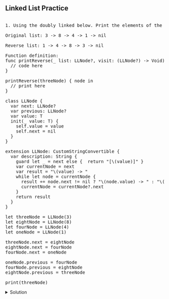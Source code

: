 ## Linked List Practice 

<pre> 
1. Using the doubly linked below. Print the elements of the list in reverse. 

Original list: 3 -> 8 -> 4 -> 1 -> nil 

Reverse list: 1 -> 4 -> 8 -> 3 -> nil 

Function definition: 
func printReverse<T>(_ list: LLNode<T>?, visit: (LLNode<T>?) -> Void) {
  // code here
}

printReverse(threeNode) { node in
  // print here
}

class LLNode<T> {
  var next: LLNode?
  var previous: LLNode?
  var value: T
  init(_ value: T) {
    self.value = value
    self.next = nil
  }
}

extension LLNode: CustomStringConvertible {
  var description: String {
    guard let _ = next else {  return "[\(value)]" }
    var currentNode = next
    var result = "\(value) -> "
    while let node = currentNode {
      result += node.next != nil ? "\(node.value) -> " : "\(node.value) -> nil"
      currentNode = currentNode?.next
    }
    return result
  }
}

let threeNode = LLNode(3)
let eightNode = LLNode(8)
let fourNode = LLNode(4)
let oneNode = LLNode(1)

threeNode.next = eightNode
eightNode.next = fourNode
fourNode.next = oneNode

oneNode.previous = fourNode
fourNode.previous = eightNode
eightNode.previous = threeNode

print(threeNode)
</pre> 

<details> 
  <summary>Solution</summary> 
  
```swift
class LLNode<T> {
  var next: LLNode?
  var previous: LLNode?
  var value: T
  init(_ value: T) {
    self.value = value
    self.next = nil
  }
}

extension LLNode: CustomStringConvertible {
  var description: String {
    guard let _ = next else {  return "[\(value)]" }
    var currentNode = next
    var result = "\(value) -> "
    while let node = currentNode {
      result += node.next != nil ? "\(node.value) -> " : "\(node.value) -> nil"
      currentNode = currentNode?.next
    }
    return result
  }
}

func printReverse<T>(_ list: LLNode<T>?, visit: (LLNode<T>?) -> Void) {
  guard let _ = list else { return }
  printReverse(list?.next, visit: visit)
  visit(list)
}

let threeNode = LLNode(3)
let eightNode = LLNode(8)
let fourNode = LLNode(4)
let oneNode = LLNode(1)

threeNode.next = eightNode
eightNode.next = fourNode
fourNode.next = oneNode

oneNode.previous = fourNode
fourNode.previous = eightNode
eightNode.previous = threeNode

print(threeNode)

printReverse(threeNode) { node in
  if let _ = node?.previous {
    print("\(node!.value) -> ", terminator: "")
  } else {
    print("\(node!.value) -> nil")
  }
} // 1 -> 4 -> 8 -> 3 -> nil
```
  
</details> 
